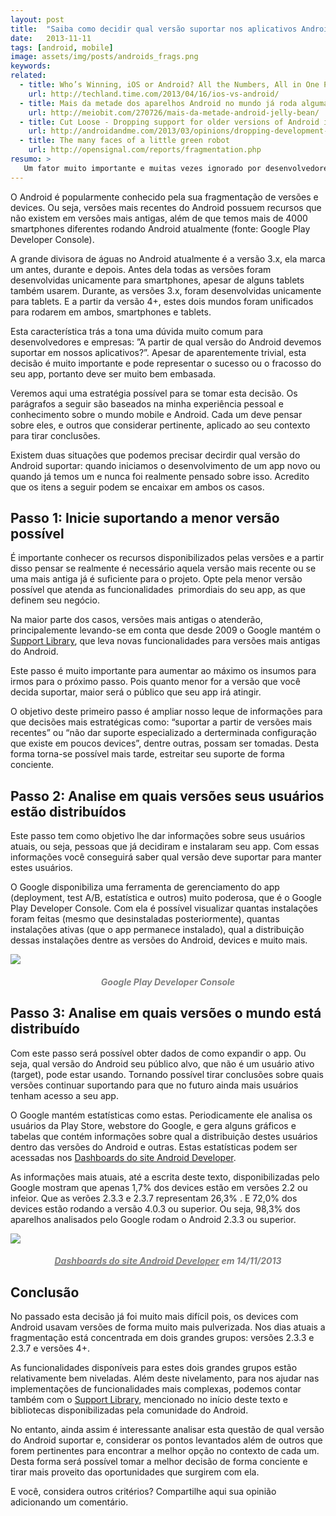 ```yaml
---
layout: post
title:  "Saiba como decidir qual versão suportar nos aplicativos Android"
date:   2013-11-11
tags: [android, mobile]
image: assets/img/posts/androids_frags.png
keywords:
related:
  - title: Who’s Winning, iOS or Android? All the Numbers, All in One Place 
    url: http://techland.time.com/2013/04/16/ios-vs-android/
  - title: Mais da metade dos aparelhos Android no mundo já roda alguma versão do Jelly Bean
    url: http://meiobit.com/270726/mais-da-metade-android-jelly-bean/
  - title: Cut Loose - Dropping support for older versions of Android is the next big thing
    url: http://androidandme.com/2013/03/opinions/dropping-development-for-older-versions-of-android-is-the-next-big-thing
  - title: The many faces of a little green robot
    url: http://opensignal.com/reports/fragmentation.php
resumo: >
   Um fator muito importante e muitas vezes ignorado por desenvolvedores Android é qual versão mínima suportar em seu aplicativo. Sem pensar nisso seu aplicativo pode estar perdendo usuário. Veja neste post tudo o que precisa considerar para tomar esta decisão.
---
```

<p dir="ltr">O Android é popularmente conhecido pela sua fragmentação de versões e devices. Ou seja, versões mais recentes do Android possuem recursos que não existem em versões mais antigas, além de que temos mais de 4000 smartphones diferentes rodando Android atualmente (fonte: Google Play Developer Console).</p>
<p>A grande divisora de águas no Android atualmente é a versão 3.x, ela marca um antes, durante e depois. Antes dela todas as versões foram desenvolvidas unicamente para smartphones, apesar de alguns tablets também usarem. Durante, as versões 3.x, foram desenvolvidas unicamente para tablets. E a partir da versão 4+, estes dois mundos foram unificados para rodarem em ambos, smartphones e tablets.</p>
<p>Esta característica trás a tona uma dúvida muito comum para desenvolvedores e empresas: ”A partir de qual versão do Android devemos suportar em nossos aplicativos?”. Apesar de aparentemente trivial, esta decisão é muito importante e pode representar o sucesso ou o fracosso do seu app, portanto deve ser muito bem embasada.</p>
<p>Veremos aqui uma estratégia possível para se tomar esta decisão. Os parágrafos a seguir são baseados na minha experiência pessoal e conhecimento sobre o mundo mobile e Android. Cada um deve pensar sobre eles, e outros que considerar pertinente, aplicado ao seu contexto para tirar conclusões.</p>
<p>Existem duas situações que podemos precisar decirdir qual versão do Android suportar: quando iniciamos o desenvolvimento de um app novo ou quando já temos um e nunca foi realmente pensado sobre isso. Acredito que os itens a seguir podem se encaixar em ambos os casos.</p>
<h2 dir="ltr"><strong>Passo 1: Inicie suportando a menor versão possível</strong></h2>
<p dir="ltr">É importante conhecer os recursos disponibilizados pelas versões e a partir disso pensar se realmente é necessário aquela versão mais recente ou se uma mais antiga já é suficiente para o projeto. Opte pela menor versão possível que atenda as funcionalidades  primordiais do seu app, as que definem seu negócio.</p>
<p>Na maior parte dos casos, versões mais antigas o atenderão, principalemente levando-se em conta que desde 2009 o Google mantém o <a href="http://developer.android.com/tools/support-library/index.html">Support Library</a>, que leva novas funcionalidades para versões mais antigas do Android.</p>
<p>Este passo é muito importante para aumentar ao máximo os insumos para irmos para o próximo passo. Pois quanto menor for a versão que você decida suportar, maior será o público que seu app irá atingir.</p>
<p>O objetivo deste primeiro passo é ampliar nosso leque de informações para que decisões mais estratégicas como: “suportar a partir de versões mais recentes” ou “não dar suporte especializado a derterminada configuração que existe em poucos devices”, dentre outras, possam ser tomadas. Desta forma torna-se possível mais tarde, estreitar seu suporte de forma conciente.</p>
<h2><strong>Passo 2: Analise em quais versões seus usuários estão distribuídos</strong></h2>
<p dir="ltr">Este passo tem como objetivo lhe dar informações sobre seus usuários atuais, ou seja, pessoas que já decidiram e instalaram seu app. Com essas informações você conseguirá saber qual versão deve suportar para manter estes usuários.</p>
<p dir="ltr">O Google disponibiliza uma ferramenta de gerenciamento do app (deployment, test A/B, estatística e outros) muito poderosa, que é o Google Play Developer Console. Com ela é possível visualizar quantas instalações foram feitas (mesmo que desinstaladas posteriormente), quantas instalações ativas (que o app permanece instalado), qual a distribuição dessas instalações dentre as versões do Android, devices e muito mais.</p>

![]({{site.url}}/assets/img/posts/android-console.png)

<h5 style="text-align: center;" dir="ltr"><span style="color: #808080;">Google Play Developer Console</span></h5>
<h2 dir="ltr"><strong>Passo 3: Analise em quais versões o mundo está distribuído</strong></h2>
<p dir="ltr">Com este passo será possível obter dados de como expandir o app. Ou seja, qual versão do Android seu público alvo, que não é um usuário ativo (target), pode estar usando. Tornando possível tirar conclusões sobre quais versões continuar suportando para que no futuro ainda mais usuários tenham acesso a seu app.</p>
<p>O Google mantém estatísticas como estas. Periodicamente ele analisa os usuários da Play Store, webstore do Google, e gera alguns gráficos e tabelas que contém informações sobre qual a distribuição destes usuários dentro das versões do Android e outras. Estas estatísticas podem ser acessadas nos <a href="http://developer.android.com/about/dashboards">Dashboards do site Android Developer</a>.</p>
<p>As informações mais atuais, até a escrita deste texto, disponibilizadas pelo Google mostram que apenas 1,7% dos devices estão em versões 2.2 ou infeior. Que as verões 2.3.3 e 2.3.7 representam 26,3% . E 72,0% dos devices estão rodando a versão 4.0.3 ou superior. Ou seja, 98,3% dos aparelhos analisados pelo Google rodam o Android 2.3.3 ou superior.</p>

![]({{site.url}}/assets/img/posts/android-garf.png)

<h5 style="text-align: center;" dir="ltr"><a href="http://developer.android.com/about/dashboards"><span style="color: #808080;">Dashboards do site Android Developer</span></a><span style="color: #808080;"> em 14/11/2013</span></h5>
<h2 dir="ltr"><strong>Conclusão</strong></h2>
<p dir="ltr">No passado esta decisão já foi muito mais difícil pois, os devices com Android usavam versões de forma muito mais pulverizada. Nos dias atuais a fragmentação está concentrada em dois grandes grupos: versões 2.3.3 e 2.3.7 e versões 4+.</p>
<p>As funcionalidades disponíveis para estes dois grandes grupos estão relativamente bem niveladas. Além deste nivelamento, para nos ajudar nas implementações de funcionalidades mais complexas, podemos contar também com o <a href="http://developer.android.com/tools/support-library/index.html">Support Library</a>, mencionado no início deste texto e bibliotecas disponibilizadas pela comunidade do Android.</p>
<p>No entanto, ainda assim é interessante analisar esta questão de qual versão do Android suportar e, considerar os pontos levantados além de outros que forem pertinentes para encontrar a melhor opção no contexto de cada um. Desta forma será possível tomar a melhor decisão de forma conciente e tirar mais proveito das oportunidades que surgirem com ela.</p>
<p>E você, considera outros critérios? Compartilhe aqui sua opinião adicionando um comentário.</p>

